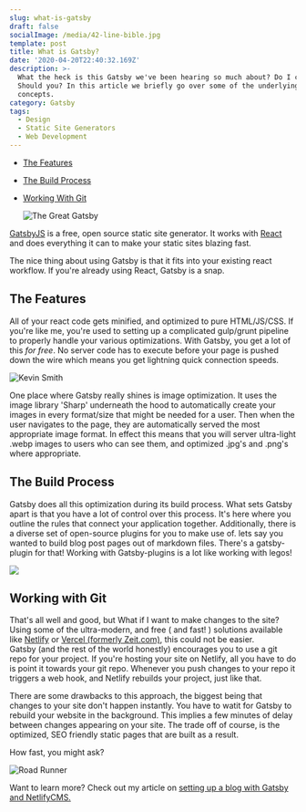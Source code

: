 ```yaml
---
slug: what-is-gatsby
draft: false
socialImage: /media/42-line-bible.jpg
template: post
title: What is Gatsby?
date: '2020-04-20T22:40:32.169Z'
description: >-
  What the heck is this Gatsby we've been hearing so much about? Do I care?
  Should you? In this article we briefly go over some of the underlying
  concepts.
category: Gatsby
tags:
  - Design
  - Static Site Generators
  - Web Development
---
```

* [The Features](#the-features)
* [The Build Process](#the-build-process)
* [Working With Git](#working-with-git)

  ![The Great Gatsby](/media/gatsby_blog-740x370.png "Gatsby")

[GatsbyJS](https://www.gatsbyjs.org) is a free, open source static site generator. It works with [React](https://reactjs.org/) and does everything it can to make your static sites blazing fast.

The nice thing about using Gatsby is that it fits into your existing react workflow. If you're already using React, Gatsby is a snap.

## The Features

All of your react code gets minified, and optimized to pure HTML/JS/CSS. If you're like me, you're used to setting up a complicated gulp/grunt pipeline to properly handle your various optimizations. With Gatsby, you get a lot of this *for free*. No server code has to execute before your page is pushed down the wire which means you get lightning quick connection speeds.

![Kevin Smith](/media/kevin.gif "Silent Bob speaks at last")

One place where Gatsby really shines is image optimization. It uses the image library 'Sharp' underneath the hood to automatically create your images in every format/size that might be needed for a user.
Then when the user navigates to the page, they are automatically served
the most appropriate image format. In effect this means that you will
server ultra-light .webp images to users who can see them, and optimized
.jpg's and .png's where appropriate.

## The Build Process

Gatsby does all this optimization during its build process. What sets Gatsby apart is that you have a lot of control over this process. It's here where you outline the rules that connect your application together.
Additionally, there is a diverse set of open-source plugins for you to make use of.
lets say you wanted to build blog post pages out of markdown files. There's a
gatsby-plugin for that! Working with Gatsby-plugins is a lot like working with legos!

![](/media/lego.png)

## Working with Git

That's all well and good, but What if I want to make changes to the site? Using some of the ultra-modern, and free ( and fast! ) solutions available like [Netlify](https://www.netlify.com/) or [Vercel (formerly Zeit.com)](https://vercel.com/), this could not be easier.\
Gatsby (and the rest of the world honestly) encourages you to use a git repo for your project. If you're hosting your site on Netlify, all you have to do is point it towards your git repo. Whenever you push changes to your repo it triggers a web hook, and
Netlify rebuilds your project, just like that.

There are some drawbacks to this approach, the biggest being that changes to your site don't happen instantly. You have to watit for Gatsby to rebuild your website in the background. This implies a few minutes of delay between changes appearing
on your site. The trade off of course, is the optimized, SEO friendly static
pages that are built as a result.

How fast, you might ask? 

![Road Runner](/media/roadrunner.gif "Road Runner")



Want to learn more? Check out my article on [setting up a blog with Gatsby and NetlifyCMS.](https://brain-stim.netlify.app/posts/set-up-gatsby-netlifycms)